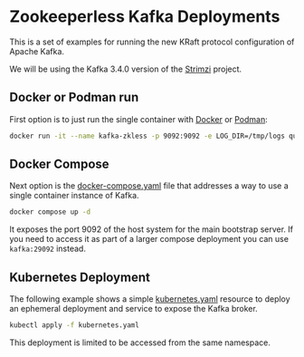 # Zookeeperless Kafka Deployments

This is a set of examples for running the new KRaft protocol configuration of Apache Kafka.

We will be using the Kafka 3.4.0 version of the [Strimzi](https://strimzi.io/) project.

## Docker or Podman run

First option is to just run the single container with [Docker](https://docker.io) or [Podman](https://podman.io):

```sh
docker run -it --name kafka-zkless -p 9092:9092 -e LOG_DIR=/tmp/logs quay.io/strimzi/kafka:latest-kafka-3.4.0 /bin/sh -c 'export CLUSTER_ID=$(bin/kafka-storage.sh random-uuid) && bin/kafka-storage.sh format -t $CLUSTER_ID -c config/kraft/server.properties && bin/kafka-server-start.sh config/kraft/server.properties'
```

## Docker Compose

Next option is the [docker-compose.yaml](docker-compose.yaml) file that addresses a way to use a single container instance of Kafka.

```sh
docker compose up -d
```

It exposes the port 9092 of the host system for the main bootstrap server. If you need to access it as part of a larger compose deployment you can use `kafka:29092` instead.

## Kubernetes Deployment

The following example shows a simple [kubernetes.yaml](kubernetes.yaml) resource to deploy an ephemeral deployment and service to expose the Kafka broker. 

```sh
kubectl apply -f kubernetes.yaml
```

This deployment is limited to be accessed from the same namespace. 
